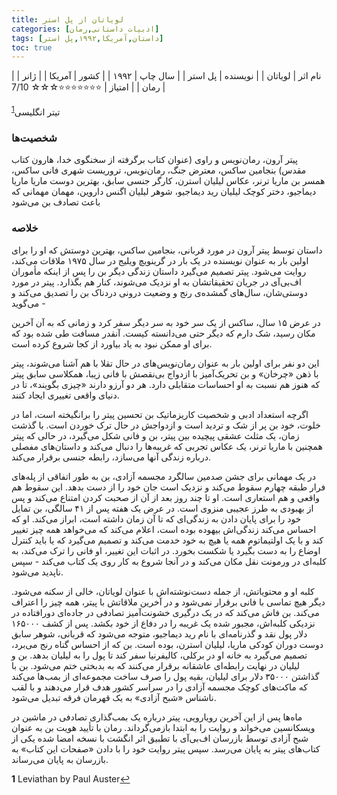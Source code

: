 ```yaml
---
title: لویاتان از پل استر
categories: [ادبیات داستانی,رمان]
tags: [داستان,آمریکا,۱۹۹۲,پل استر]
toc: true
---
```


| نام اثر | لویاتان |
| نویسنده | پل استر |
| سال چاپ | ۱۹۹۲  |
| کشور | آمریکا  |
| ژانر | رمان   |
| امتیاز | ⭐⭐⭐⭐⭐⭐⭐☆☆☆ 7/10  |

تیتر انگلیسی<sup id="a1">[1](#f1)</sup>


### شخصیت‌ها

پیتر آرون، رمان‌نویس و راوی (عنوان کتاب برگرفته از سخنگوی خدا، هارون کتاب مقدس)
بنجامین ساکس، معترض جنگ، رمان‌نویس، تروریست شهری
فانی ساکس، همسر بن
ماریا ترنر، عکاس
لیلیان استرن، کارگر جنسی سابق، بهترین دوست ماریا
ماریا دیماجیو، دختر کوچک لیلیان
رید دیماجیو، شوهر لیلیان
اگنس داروین، مهمان مهمانی که باعث تصادف بن می‌شود


### خلاصه

داستان توسط پیتر آرون در مورد قربانی، بنجامین ساکس، بهترین دوستش که او را برای اولین بار به عنوان نویسنده در یک بار در گرینویچ ویلیج در سال ۱۹۷۵ ملاقات می‌کند، روایت می‌شود. پیتر تصمیم می‌گیرد داستان زندگی دیگر بن را پس از اینکه مأموران اف‌بی‌آی در جریان تحقیقاتشان به او نزدیک می‌شوند، کنار هم بگذارد. پیتر در مورد دوستی‌شان، سال‌های گمشده‌ی رنج و وضعیت درونی دردناک بن را تصدیق می‌کند و می‌گوید -

در عرض ۱۵ سال، ساکس از یک سر خود به سر دیگر سفر کرد و زمانی که به آن آخرین مکان رسید، شک دارم که دیگر حتی می‌دانسته کیست. آنقدر مسافت طی شده بود که برای او ممکن نبود به یاد بیاورد از کجا شروع کرده است.

این دو نفر برای اولین بار به عنوان رمان‌نویس‌های در حال تقلا با هم آشنا می‌شوند، پیتر با ذهن «چرخان» و بن تحریک‌آمیز با ازدواج بی‌نقصش با فانی زیبا، همکلاسی سابق پیتر که هنوز هم نسبت به او احساسات متقابلی دارد. هر دو آرزو دارند «چیزی بگویند»، تا در دنیای واقعی تغییری ایجاد کنند.

اگرچه استعداد ادبی و شخصیت کاریزماتیک بن تحسین پیتر را برانگیخته است، اما در خلوت، خود بن پر از شک و تردید است و ازدواجش در حال ترک خوردن است. با گذشت زمان، یک مثلث عشقی پیچیده بین پیتر، بن و فانی شکل می‌گیرد، در حالی که پیتر همچنین با ماریا ترنر، یک عکاس تجربی که غریبه‌ها را دنبال می‌کند و داستان‌های مفصلی درباره زندگی آنها می‌سازد، رابطه جنسی برقرار می‌کند.


در یک مهمانی برای جشن صدمین سالگرد مجسمه آزادی، بن به طور اتفاقی از پله‌های فرار طبقه چهارم سقوط می‌کند و نزدیک است جان خود را از دست بدهد. این سقوط هم واقعی و هم استعاری است. او تا چند روز بعد از آن از صحبت کردن امتناع می‌کند و پس از بهبودی به طرز عجیبی منزوی است. در عرض یک هفته پس از ۴۱ سالگی، بن تمایل خود را برای پایان دادن به زندگی‌ای که تا آن زمان داشته است، ابراز می‌کند. او که احساس می‌کند زندگی‌اش بیهوده بوده است، اعلام می‌کند که می‌خواهد همه چیز تغییر کند و با یک اولتیماتوم همه یا هیچ به خود خدمت می‌کند و تصمیم می‌گیرد که یا باید کنترل اوضاع را به دست بگیرد یا شکست بخورد. در اثبات این تغییر، او فانی را ترک می‌کند، به کلبه‌ای در ورمونت نقل مکان می‌کند و در آنجا شروع به کار روی یک کتاب می‌کند - سپس ناپدید می‌شود.

کلبه او و محتویاتش، از جمله دست‌نوشته‌اش با عنوان لویاتان، خالی از سکنه می‌شود. دیگر هیچ تماسی با فانی برقرار نمی‌شود و در آخرین ملاقاتش با پیتر، همه چیز را اعتراف می‌کند. بن فاش می‌کند که در یک درگیری خشونت‌آمیز تصادفی در جاده‌ای دورافتاده در نزدیکی کلبه‌اش، مجبور شده یک غریبه را در دفاع از خود بکشد. پس از کشف ۱۶۵۰۰۰ دلار پول نقد و گذرنامه‌ای با نام رید دیماجیو، متوجه می‌شود که قربانی، شوهر سابق دوست دوران کودکی ماریا، لیلیان استرن، بوده است. بن که از احساس گناه رنج می‌برد، تصمیم می‌گیرد به خانه او در برکلی، کالیفرنیا سفر کند تا پول را به لیلیان بدهد. بن و لیلیان در نهایت رابطه‌ای عاشقانه برقرار می‌کنند که به بدبختی ختم می‌شود. بن با گذاشتن ۳۵۰۰۰ دلار برای لیلیان، بقیه پول را صرف ساخت مجموعه‌ای از بمب‌ها می‌کند که ماکت‌های کوچک مجسمه آزادی را در سراسر کشور هدف قرار می‌دهند و با لقب ناشناس «شبح آزادی» به یک قهرمان فرقه تبدیل می‌شود.

ماه‌ها پس از این آخرین رویارویی، پیتر درباره یک بمب‌گذاری تصادفی در ماشین در ویسکانسین می‌خواند و روایت را به ابتدا بازمی‌گرداند. رمان با تأیید هویت بن به عنوان شبح آزادی توسط بازرسان اف‌بی‌آی با تطبیق اثر انگشت با نسخه امضا شده یکی از کتاب‌های پیتر به پایان می‌رسد. سپس پیتر روایت خود را با دادن «صفحات این کتاب» به بازرسان به پایان می‌رساند.



<b id="f1">1</b> <span class="footnote">Leviathan by Paul Auster</span>[↩](#a1)
